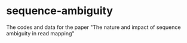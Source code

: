 # sequence-ambiguity
The codes and data for the paper "The nature and impact of sequence ambiguity in read mapping"
